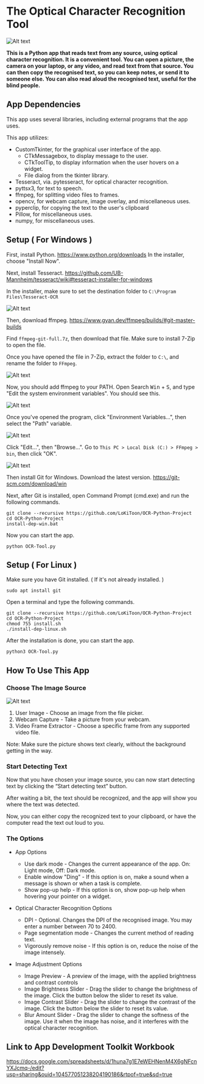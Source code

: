 # The Optical Character Recognition Tool

![Alt text](screenshots/app_preview.png)

**This is a Python app that reads text from any source, using optical character recognition. It is a convenient tool. You can open a picture, the camera on your laptop, or any video, and read text from that source. You can then copy the recognised text, so you can keep notes, or send it to someone else. You can also read aloud the recognised text, useful for the blind people.**

## App Dependencies

This app uses several libraries, including external programs that the app uses.

This app utilizes:

- CustomTkinter, for the graphical user interface of the app.
    - CTkMessagebox, to display message to the user.
    - CTkToolTip, to display information when the user hovers on a widget.
    - File dialog from the tkinter library.
- Tesseract, via. pytesseract, for optical character recognition.
- pyttsx3, for text to speech.
- ffmpeg, for splitting video files to frames.
- opencv, for webcam capture, image overlay, and miscellaneous uses.
- pyperclip, for copying the text to the user's clipboard
- Pillow, for miscellaneous uses.
- numpy, for miscellaneous uses.

## Setup ( For Windows )

First, install Python. https://www.python.org/downloads In the installer, choose "Install Now".

Next, install Tesseract. https://github.com/UB-Mannheim/tesseract/wiki#tesseract-installer-for-windows

In the installer, make sure to set the destination folder to `C:\Program Files\Tesseract-OCR`

![Alt text](screenshots/destination.png)

Then, download ffmpeg. https://www.gyan.dev/ffmpeg/builds/#git-master-builds

Find `ffmpeg-git-full.7z`, then download that file. Make sure to install 7-Zip to open the file.

Once you have opened the file in 7-Zip, extract the folder to `C:\`, and rename the folder to `FFmpeg`.

![Alt text](screenshots/extract.png)

Now, you should add ffmpeg to your PATH. Open Search <kbd>Win</kbd> + <kbd>S</kbd>, and type "Edit the system environment variables". You should see this.

![Alt text](screenshots/search.png)

Once you've opened the program, click "Environment Variables...", then select the "Path" variable.

![Alt text](screenshots/variables.png)

Click "Edit...", then "Browse...". Go to `This PC > Local Disk (C:) > FFmpeg > bin`, then click "OK".

![Alt text](screenshots/new.png)

Then install Git for Windows. Download the latest version. https://git-scm.com/download/win

Next, after Git is installed, open Command Prompt (cmd.exe) and run the following commands.

```
git clone --recursive https://github.com/LoKiToon/OCR-Python-Project
cd OCR-Python-Project
install-dep-win.bat
```

Now you can start the app.

`python OCR-Tool.py`

## Setup ( For Linux )

Make sure you have Git installed. ( If it's not already installed. )

`sudo apt install git`

Open a terminal and type the following commands.

```
git clone --recursive https://github.com/LoKiToon/OCR-Python-Project
cd OCR-Python-Project
chmod 755 install.sh
./install-dep-linux.sh
```

After the installation is done, you can start the app.

`python3 OCR-Tool.py`

## How To Use This App

### Choose The Image Source

![Alt text](screenshots/source.png)

1. User Image - Choose an image from the file picker.
2. Webcam Capture - Take a picture from your webcam.
3. Video Frame Extractor - Choose a specific frame from any supported video file.

Note: Make sure the picture shows text clearly, without the background getting in the way.

### Start Detecting Text

Now that you have chosen your image source, you can now start detecting text by clicking the “Start detecting text” button.

After waiting a bit, the text should be recognized, and the app will show you where the text was detected.

Now, you can either copy the recognized text to your clipboard, or have the computer read the text out loud to you.

### The Options

- App Options

  - Use dark mode - Changes the current appearance of the app. On: Light mode, Off: Dark mode.
  - Enable window "Ding" - If this option is on, make a sound when a message is shown or when a task is complete.
  - Show pop-up help - If this option is on, show pop-up help when hovering your pointer on a widget.

- Optical Character Recognition Options

  - DPI - Optional. Changes the DPI of the recognised image. You may enter a number between 70 to 2400.
  - Page segmentation mode - Changes the current method of reading text.
  - Vigorously remove noise - If this option is on, reduce the noise of the image intensely. 

- Image Adjustment Options

  - Image Preview - A preview of the image, with the applied brightness and contrast controls
  - Image Brightness Slider - Drag the slider to change the brightness of the image. Click the button below the slider to reset its value.
  - Image Contrast Slider - Drag the slider to change the contrast of the image. Click the button below the slider to reset its value.
  - Blur Amount Slider - Drag the slider to change the softness of the image. Use it when the image has noise, and it interferes with the optical character recognition.

## Link to App Development Toolkit Workbook

https://docs.google.com/spreadsheets/d/1huna7g1E7eWEHNenM4X6gNFcnYXJcmq-/edit?usp=sharing&ouid=104577051238204190186&rtpof=true&sd=true
